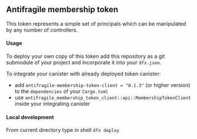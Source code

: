 ## Antifragile membership token

This token represents a simple set of principals which can be manipulated by any number of controllers.

#### Usage

To deploy your own copy of this token add this repository as a git submodule of your project and incorporate it into
your `dfx.json`.

To integrate your canister with already deployed token canister:

* add `antifragile-membership-token-client = "0.1.3"` (or higher version) to the `dependencies` of your `Cargo.toml`
* use `antifragile_membership_token_client::api::MembershipTokenClient` inside your integrating canister

#### Local development

From current directory type in shell `dfx deploy`